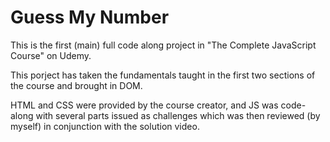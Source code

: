 # Guess My Number

This is the first (main) full code along project in "The Complete JavaScript Course" on Udemy.

This porject has taken the fundamentals taught in the first two sections of the course and brought in DOM.

HTML and CSS were provided by the course creator, and JS was code-along with several parts issued as challenges which was then reviewed (by myself) in conjunction with the solution video.
